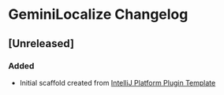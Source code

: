 <!-- Keep a Changelog guide -> https://keepachangelog.com -->

# GeminiLocalize Changelog

## [Unreleased]
### Added
- Initial scaffold created from [IntelliJ Platform Plugin Template](https://github.com/JetBrains/intellij-platform-plugin-template)
